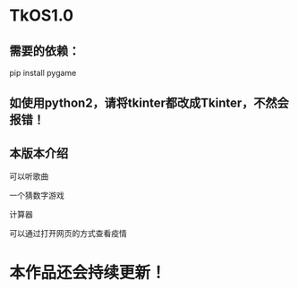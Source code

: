 # TkOS1.0


## 需要的依赖：

pip install pygame


## 如使用python2，请将tkinter都改成Tkinter，不然会报错！

## 本版本介绍

可以听歌曲

一个猜数字游戏

计算器

可以通过打开网页的方式查看疫情

# 本作品还会持续更新！
